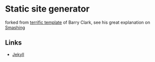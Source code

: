 # Static site generator

forked from [terrific template](https://github.com/barryclark/jekyll-now) of Barry Clark,  see his great explanation on [Smashing](https://www.smashingmagazine.com/2014/08/build-blog-jekyll-github-pages/)

## Links

* [Jekyll](https://github.com/jekyll/jekyll)
